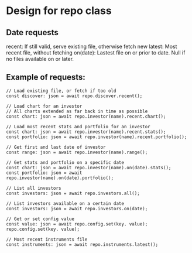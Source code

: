 # Design for repo class

## Date requests

recent: If still valid, serve existing file, otherwise fetch new
latest: Most recent file, without fetching
on(date): Lastest file on or prior to date. Null if no files available on or later.


## Example of requests:

```
// Load existing file, or fetch if too old
const discover: json = await repo.discover.recent();

// Load chart for an investor
// All charts extended as far back in time as possible
const chart: json = await repo.investor(name).recent.chart();

// Load most recent stats and portfolio for an investor
const chart: json = await repo.investor(name).recent.stats();
const portfolio: json = await repo.investor(name).recent.portfolio();

// Get first and last date of investor
const range: json = await repo.investor(name).range();

// Get stats and portfolio on a specific date
const chart: json = await repo.investor(name).on(date).stats();
const portfolio: json = await repo.investor(name).on(date).portfolio();

// List all investors
const investors: json = await repo.investors.all();

// List investors available on a certain date
const investors: json = await repo.investors.on(date);

// Get or set config value
const value: json = await repo.config.set(key. value);
repo.config.set(key. value);

// Most recent instruments file
const instruments: json = await repo.instruments.latest();
```
